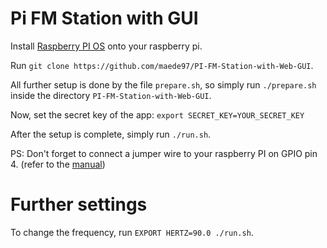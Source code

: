 # Pi FM Station with GUI
 
Install [Raspberry PI OS](https://www.raspberrypi.org/downloads/raspberry-pi-os/) onto your raspberry pi.

Run `git clone https://github.com/maede97/PI-FM-Station-with-Web-GUI`.

All further setup is done by the file `prepare.sh`, so simply run `./prepare.sh` inside the directory `PI-FM-Station-with-Web-GUI`.

Now, set the secret key of the app: `export SECRET_KEY=YOUR_SECRET_KEY`

After the setup is complete, simply run `./run.sh`.

PS: Don't forget to connect a jumper wire to your raspberry PI on GPIO pin 4. (refer to the [manual](https://www.raspberrypi.org/documentation/usage/gpio/))

# Further settings
To change the frequency, run `EXPORT HERTZ=90.0 ./run.sh`.